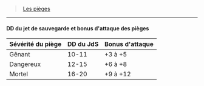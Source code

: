 ﻿---
!GenericItem
Name: DD du jet de sauvegarde et bonus d'attaque des pièges
Id: traps_hd.md#dd-du-jet-de-sauvegarde-et-bonus-dattaque-des-pièges
ParentLink: traps_hd.md#les-pièges
ParentName: Les pièges
NameLevel: 4
Attributes:
  Name: DD du jet de sauvegarde et bonus d'attaque des pièges
  Markdown: >+
    #### <!--Name-->DD du jet de sauvegarde et bonus d'attaque des pièges<!--/Name-->


    |Sévérité du piège|DD du JdS|Bonus d'attaque|

    |---|---|---|

    |Gênant|10-11|+3 à +5|

    |Dangereux|12-15|+6 à +8|

    |Mortel|16-20|+9 à +12|

AttributesDictionary: >+
  Name: DD du jet de sauvegarde et bonus d'attaque des pièges

  Markdown: >+

    #### <!--Name-->DD du jet de sauvegarde et bonus d'attaque des pièges<!--/Name-->





    |Sévérité du piège|DD du JdS|Bonus d'attaque|



    |---|---|---|



    |Gênant|10-11|+3 à +5|



    |Dangereux|12-15|+6 à +8|



    |Mortel|16-20|+9 à +12|



---
> [Les pièges](hd_traps.md)

---

#### DD du jet de sauvegarde et bonus d'attaque des pièges

|Sévérité du piège|DD du JdS|Bonus d'attaque|
|---|---|---|
|Gênant|10-11|+3 à +5|
|Dangereux|12-15|+6 à +8|
|Mortel|16-20|+9 à +12|

